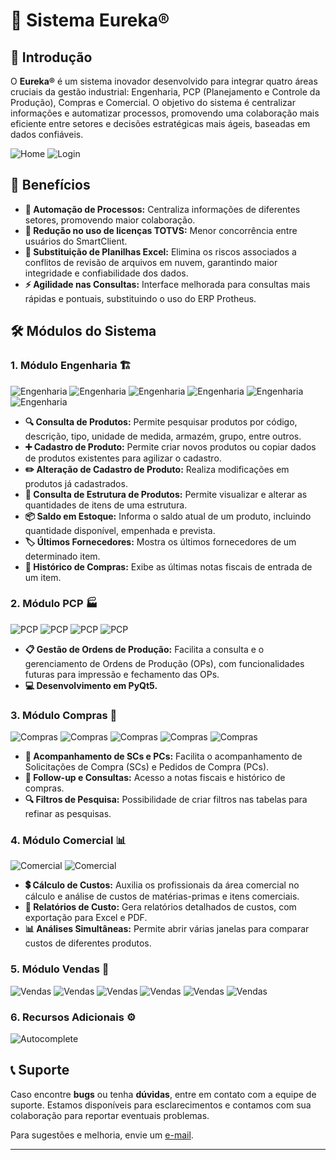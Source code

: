 # 🎉 Sistema Eureka®
## 🚀 Introdução
O **Eureka®** é um sistema inovador desenvolvido para integrar quatro áreas cruciais da gestão industrial: Engenharia, PCP (Planejamento e Controle da Produção), Compras e Comercial. O objetivo do sistema é centralizar informações e automatizar processos, promovendo uma colaboração mais eficiente entre setores e decisões estratégicas mais ágeis, baseadas em dados confiáveis.

![Home](images/home.png)
![Login](images/login.png)

## 🎯 Benefícios
- **🔄 Automação de Processos:** Centraliza informações de diferentes setores, promovendo maior colaboração.
- **💸 Redução no uso de licenças TOTVS:** Menor concorrência entre usuários do SmartClient.
- **📝 Substituição de Planilhas Excel:** Elimina os riscos associados a conflitos de revisão de arquivos em nuvem, garantindo maior integridade e confiabilidade dos dados.
- **⚡ Agilidade nas Consultas:** Interface melhorada para consultas mais rápidas e pontuais, substituindo o uso do ERP Protheus.

## 🛠️ Módulos do Sistema

### 1. Módulo Engenharia 🏗️
![Engenharia](images/eng_01.png)
![Engenharia](images/eng_02.png)
![Engenharia](images/eng_03.png)
![Engenharia](images/eng_04.png)
![Engenharia](images/eng_05.png)
![Engenharia](images/eng_06.png)

- **🔍 Consulta de Produtos:** Permite pesquisar produtos por código, descrição, tipo, unidade de medida, armazém, grupo, entre outros.
- **➕ Cadastro de Produto:** Permite criar novos produtos ou copiar dados de produtos existentes para agilizar o cadastro.
- **✏️ Alteração de Cadastro de Produto:** Realiza modificações em produtos já cadastrados.
- **🔗 Consulta de Estrutura de Produtos:** Permite visualizar e alterar as quantidades de itens de uma estrutura.
- **📦 Saldo em Estoque:** Informa o saldo atual de um produto, incluindo quantidade disponível, empenhada e prevista.
- **🏷️ Últimos Fornecedores:** Mostra os últimos fornecedores de um determinado item.
- **📜 Histórico de Compras:** Exibe as últimas notas fiscais de entrada de um item.

### 2. Módulo PCP 🏭
![PCP](images/pcp_01.png)
![PCP](images/pcp_02.png)
![PCP](images/pcp_03.png)
![PCP](images/pcp_04.png)

- **📋 Gestão de Ordens de Produção:** Facilita a consulta e o gerenciamento de Ordens de Produção (OPs), com funcionalidades futuras para impressão e fechamento das OPs.
- **💻 Desenvolvimento em PyQt5.**

### 3. Módulo Compras 🛒
![Compras](images/compras_01.png)
![Compras](images/compras_02.png)
![Compras](images/compras_03.png)
![Compras](images/compras_04.png)
![Compras](images/compras_05.png)

- **🔄 Acompanhamento de SCs e PCs:** Facilita o acompanhamento de Solicitações de Compra (SCs) e Pedidos de Compra (PCs).
- **📝 Follow-up e Consultas:** Acesso a notas fiscais e histórico de compras.
- **🔍 Filtros de Pesquisa:** Possibilidade de criar filtros nas tabelas para refinar as pesquisas.

### 4. Módulo Comercial 📊
![Comercial](images/comercial_gif_01.gif)
![Comercial](images/compras_gif_01.gif)

- **💲 Cálculo de Custos:** Auxilia os profissionais da área comercial no cálculo e análise de custos de matérias-primas e itens comerciais.
- **📑 Relatórios de Custo:** Gera relatórios detalhados de custos, com exportação para Excel e PDF.
- **📊 Análises Simultâneas:** Permite abrir várias janelas para comparar custos de diferentes produtos.

### 5. Módulo Vendas 💼
![Vendas](images/vendas_01.png)
![Vendas](images/vendas_02.png)
![Vendas](images/vendas_03.png)
![Vendas](images/vendas_04.png)
![Vendas](images/vendas_05.png)
![Vendas](images/vendas_06.png)

### 6. Recursos Adicionais ⚙️
![Autocomplete](images/autocomplete_eng_01.gif)

## 📞 Suporte
Caso encontre **bugs** ou tenha **dúvidas**, entre em contato com a equipe de suporte. Estamos disponíveis para esclarecimentos e contamos com sua colaboração para reportar eventuais problemas.

Para sugestões e melhoria, envie um [e-mail](mailto:eliezer.moraes@outlook.com.br).

---
